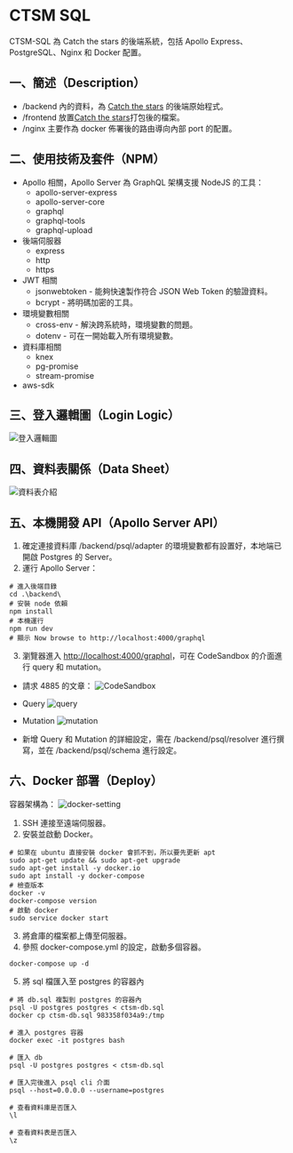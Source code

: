 # CTSM SQL
CTSM-SQL 為 Catch the stars 的後端系統，包括 Apollo Express、PostgreSQL、Nginx 和 Docker 配置。

## 一、簡述（Description）
- /backend 內的資料，為 [Catch the stars](https://github.com/a131381568/catching-the-star-master) 的後端原始程式。
- /frontend 放置[Catch the stars](https://github.com/a131381568/catching-the-star-master)打包後的檔案。
- /nginx 主要作為 docker 佈署後的路由導向內部 port 的配置。

## 二、使用技術及套件（NPM）
- Apollo 相關，Apollo Server 為 GraphQL 架構支援 NodeJS 的工具：
  + apollo-server-express
  + apollo-server-core
  + graphql
  + graphql-tools
  + graphql-upload
- 後端伺服器
  + express
  + http
  + https
- JWT 相關
  + jsonwebtoken - 能夠快速製作符合 JSON Web Token 的驗證資料。
  + bcrypt - 將明碼加密的工具。
- 環境變數相關
  + cross-env - 解決跨系統時，環境變數的問題。
  + dotenv - 可在一開始載入所有環境變數。
- 資料庫相關
  + knex
  + pg-promise
  + stream-promise
- aws-sdk

## 三、登入邏輯圖（Login Logic）
![登入邏輯圖](https://raw.githubusercontent.com/a131381568/catching-the-star-master/main/doc/images/01-login-logic.gif)

## 四、資料表關係（Data Sheet）
![資料表介紹](https://raw.githubusercontent.com/a131381568/catching-the-star-master/main/doc/images/04-data-sheet.gif)

## 五、本機開發 API（Apollo Server API）
1. 確定連接資料庫 /backend/psql/adapter 的環境變數都有設置好，本地端已開啟 Postgres 的 Server。
2. 運行 Apollo Server：
```shell
# 進入後端目錄
cd .\backend\
# 安裝 node 依賴
npm install
# 本機運行
npm run dev
# 顯示 Now browse to http://localhost:4000/graphql
```
3. 瀏覽器進入 [http://localhost:4000/graphql](http://localhost:4000/graphql)，可在 CodeSandbox 的介面進行 query 和 mutation。

- 請求 4885 的文章：
![CodeSandbox](https://raw.githubusercontent.com/a131381568/catching-the-star-master/main/doc/images/08-apollographql-sanbox.jpg)

- Query
![query](https://raw.githubusercontent.com/a131381568/catching-the-star-master/main/doc/images/09-graphql-query.jpg)

- Mutation
![mutation](https://raw.githubusercontent.com/a131381568/catching-the-star-master/main/doc/images/10-graphql-mutation.jpg)

- 新增 Query 和 Mutation 的詳細設定，需在 /backend/psql/resolver 進行撰寫，並在 /backend/psql/schema 進行設定。

## 六、Docker 部署（Deploy）
容器架構為：
![docker-setting](https://raw.githubusercontent.com/a131381568/catching-the-star-master/main/doc/images/11-docker-setting.gif)
1. SSH 連接至遠端伺服器。
2. 安裝並啟動 Docker。
```shell
# 如果在 ubuntu 直接安裝 docker 會抓不到，所以要先更新 apt
sudo apt-get update && sudo apt-get upgrade
sudo apt-get install -y docker.io
sudo apt install -y docker-compose
# 檢查版本
docker -v
docker-compose version
# 啟動 docker
sudo service docker start
```
3. 將倉庫的檔案都上傳至伺服器。
4. 參照 docker-compose.yml 的設定，啟動多個容器。
```shell
docker-compose up -d
```
5. 將 sql 檔匯入至 postgres 的容器內
```shell
# 將 db.sql 複製到 postgres 的容器內 
psql -U postgres postgres < ctsm-db.sql
docker cp ctsm-db.sql 983358f034a9:/tmp

# 進入 postgres 容器
docker exec -it postgres bash

# 匯入 db
psql -U postgres postgres < ctsm-db.sql

# 匯入完後進入 psql cli 介面
psql --host=0.0.0.0 --username=postgres

# 查看資料庫是否匯入
\l

# 查看資料表是否匯入
\z
```